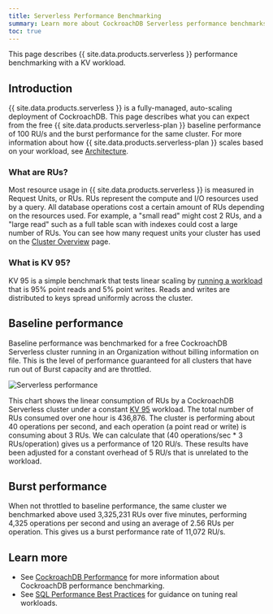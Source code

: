 ```yaml
---
title: Serverless Performance Benchmarking
summary: Learn more about CockroachDB Serverless performance benchmarks
toc: true
---
```


This page describes {{ site.data.products.serverless }} performance benchmarking with a KV workload.

## Introduction

{{ site.data.products.serverless }} is a fully-managed, auto-scaling deployment of CockroachDB. This page describes what you can expect from the free {{ site.data.products.serverless-plan }} baseline performance of 100 RU/s and the burst performance for the same cluster. For more information about how {{ site.data.products.serverless-plan }} scales based on your workload, see [Architecture](architecture.html#performance).

### What are RUs?

Most resource usage in {{ site.data.products.serverless }} is measured in Request Units, or RUs. RUs represent the compute and I/O resources used by a query. All database operations cost a certain amount of RUs depending on the resources used. For example, a "small read" might cost 2 RUs, and a "large read" such as a full table scan with indexes could cost a large number of RUs. You can see how many request units your cluster has used on the [Cluster Overview](serverless-cluster-management.html#view-cluster-overview) page.

### What is KV 95?

KV 95 is a simple benchmark that tests linear scaling by [running a workload](../{{site.versions["stable"]}}/cockroach-workload.html#workloads) that is 95% point reads and 5% point writes. Reads and writes are distributed to keys spread uniformly across the cluster.

## Baseline performance

Baseline performance was benchmarked for a free CockroachDB Serverless cluster running in an Organization without billing information on file. This is the level of performance guaranteed for all clusters that have run out of Burst capacity and are throttled.

<img src="{{ 'images/cockroachcloud/serverless-performance.png' | relative_url }}" alt="Serverless performance" style="max-width:100%" />

This chart shows the linear consumption of RUs by a CockroachDB Serverless cluster under a constant [KV 95](#what-is-kv-95) workload. The total number of RUs consumed over one hour is 436,876. The cluster is performing about 40 operations per second, and each operation (a point read or write) is consuming about 3 RUs. We can calculate that (40 operations/sec * 3 RUs/operation) gives us a performance of 120 RU/s. These results have been adjusted for a constant overhead of 5 RU/s that is unrelated to the workload.

## Burst performance

When not throttled to baseline performance, the same cluster we benchmarked above used 3,325,231 RUs over five minutes, performing 4,325 operations per second and using an average of 2.56 RUs per operation. This gives us a burst performance rate of 11,072 RU/s.

## Learn more

- See [CockroachDB Performance](../{{site.versions["stable"]}}/performance.html) for more information about CockroachDB performance benchmarking.
- See [SQL Performance Best Practices](../{{site.versions["stable"]}}/performance-best-practices-overview.html) for guidance on tuning real workloads.